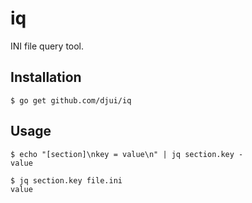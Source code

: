 # iq

INI file query tool.


## Installation

    $ go get github.com/djui/iq


## Usage

    $ echo "[section]\nkey = value\n" | jq section.key -
    value

    $ jq section.key file.ini
    value
